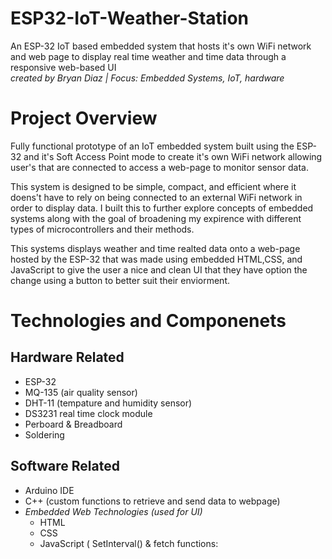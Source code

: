 # ESP32-IoT-Weather-Station
An ESP-32 IoT based embedded system that hosts it's own WiFi network and web page to display
real time weather and time data through a responsive web-based UI
</br>
*created by Bryan Diaz | Focus: Embedded Systems, IoT, hardware*

# Project Overview
Fully functional prototype of an IoT embedded system built using the ESP-32 and it's Soft Access Point mode
to create it's own WiFi network allowing user's that are connected to access a web-page to monitor sensor data.

This system is designed to be simple, compact, and efficient where it doens't have to rely on being connected to an external WiFi network in order to display data.
I built this to further explore concepts of embedded systems along with the goal of broadening my expirence with different types of microcontrollers and their methods.

This systems displays weather and time realted data onto a web-page hosted by the ESP-32 that was made using embedded HTML,CSS, and JavaScript to give the user a nice and clean UI that they have option the change using a button to better suit their enviorment.

# Technologies and Componenets
## Hardware Related
+ ESP-32
+ MQ-135 (air quality sensor)
+ DHT-11 (tempature and humidity sensor)
+ DS3231 real time clock module
+ Perboard & Breadboard
+ Soldering

## Software Related
+ Arduino IDE
+ C++ (custom functions to retrieve and send data to webpage)
+ *Embedded Web Technologies (used for UI)*
    + HTML
    + CSS
    + JavaScript ( SetInterval() & fetch functions: 


